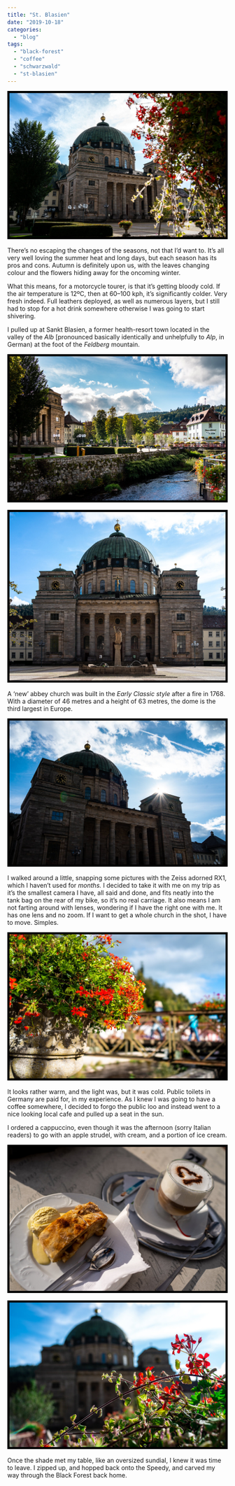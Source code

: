 ```yaml
---
title: "St. Blasien"
date: "2019-10-18"
categories: 
  - "blog"
tags: 
  - "black-forest"
  - "coffee"
  - "schwarzwald"
  - "st-blasien"
---
```


![20191003-_DSC6369-DSC-RX1.jpg](/assets/images/4f686-20191003-_dsc6369-dsc-rx1.jpg)

There’s no escaping the changes of the seasons, not that I’d want to. It’s all very well loving the summer heat and long days, but each season has its pros and cons. Autumn is definitely upon us, with the leaves changing colour and the flowers hiding away for the oncoming winter.

What this means, for a motorcycle tourer, is that it’s getting bloody cold. If the air temperature is 12ºC, then at 60–100 kph, it’s significantly colder. Very fresh indeed. Full leathers deployed, as well as numerous layers, but I still had to stop for a hot drink somewhere otherwise I was going to start shivering.

I pulled up at Sankt Blasien, a former health-resort town located in the valley of the _Alb_ \[pronounced basically identically and unhelpfully to _Alp_, in German) at the foot of the _Feldberg_ mountain.

![20191003-_DSC6368-DSC-RX1.jpg](/assets/images/8abc5-20191003-_dsc6368-dsc-rx1.jpg)

![20191003-_DSC6376-DSC-RX1.jpg](/assets/images/062a9-20191003-_dsc6376-dsc-rx1.jpg)

A ‘new’ abbey church was built in the _Early Classic style_ after a fire in 1768. With a diameter of 46 metres and a height of 63 metres, the dome is the third largest in Europe.

![20191003-_DSC6378-DSC-RX1.jpg](/assets/images/2127f-20191003-_dsc6378-dsc-rx1.jpg)

I walked around a little, snapping some pictures with the Zeiss adorned RX1, which I haven’t used for _months._ I decided to take it with me on my trip as it’s the smallest camera I have, all said and done, and fits neatly into the tank bag on the rear of my bike, so it’s no real carriage. It also means I am not farting around with lenses, wondering if I have the right one with me. It has one lens and no zoom. If I want to get a whole church in the shot, I have to move. Simples.

![20191003-_DSC6377-DSC-RX1.jpg](/assets/images/eee9e-20191003-_dsc6377-dsc-rx1.jpg)

It looks rather warm, and the light was, but it was cold. Public toilets in Germany are paid for, in my experience. As I knew I was going to have a coffee somewhere, I decided to forgo the public loo and instead went to a nice looking local cafe and pulled up a seat in the sun.

I ordered a cappuccino, even though it was the afternoon (sorry Italian readers) to go with an apple strudel, with cream, and a portion of ice cream.

![20191003-_DSC6383-DSC-RX1.jpg](/assets/images/96fb1-20191003-_dsc6383-dsc-rx1.jpg)

![20191003-_DSC6371-DSC-RX1.jpg](/assets/images/5af1b-20191003-_dsc6371-dsc-rx1.jpg)

Once the shade met my table, like an oversized sundial, I knew it was time to leave. I zipped up, and hopped back onto the Speedy, and carved my way through the Black Forest back home.
